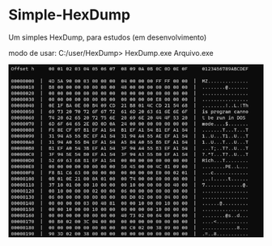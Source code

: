 # Simple-HexDump
Um simples HexDump, para estudos (em desenvolvimento)

modo de usar:
  C:/user/HexDump> HexDump.exe Arquivo.exe
  
<img src="img/source.png">
